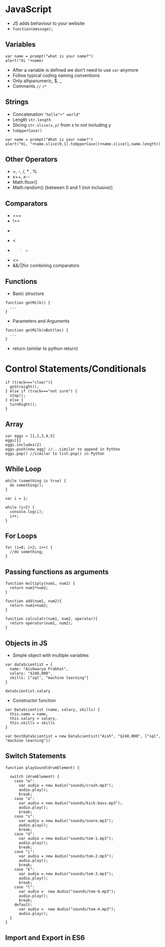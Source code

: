 # JavaScript

- JS adds behaviour to your website
- `function(message);`


## Variables

```
var name = prompt("what is your name?")
alert("Hi "+name)
```

- After a variable is defined we don't need to use `var` anymore
- Follow typical coding naming conventions
- Only alhpanumeric, $, _
- Comments `//` `/*`

## Strings
- Concatenation `"hello"+" world"`
- Length `str.length`
- Slicing `str.slice(x,y)` from x to not including y
- `toUpperCase()`

```
var name = prompt("What is your name?")
alert("Hi, "+name.slice(0,1).toUpperCase()+name.slice(1,name.length))
```

## Other Operators
- +, -, /, * , %
- x++, x--
- Math.floor()
- Math.random() (between 0 and 1 (not inclusive))

## Comparators
- ===
- !==
- >
- <
- >=
- <=
- &&/||for combining comparators

## Functions
- Basic structure

```
function getMilk() {
  ...
}
```

- Parameters and Arguments

```
function getMilk(nBottles) {
  ...
}
```

- return (similar to python return)


# Control Statements/Conditionals

```
if (track==="clear"){
  goStraight();
} else if (track==="not sure") {
  stop();
} else {
  turnRight();
}
```

## Array

```
var eggs = [1,2,3,4,5]
eggs[1]
eggs.includes(2)
eggs.push(new_egg) //...similar to append in Python
eggs.pop() //similar to list.pop() in Python
```

## While Loop

```
while (something is true) {
  do something();
}
```

```
var i = 1;

while (i<2) {
  console.log(i);
  i++;
}
```

## For Loops

```
for (i=0; i<2; i++) {
  //do something;
}
```

## Passing functions as arguments

```
function multiply(num1, num2) {
  return num1*num2;
}

function add(num1, num2){
  return num1+num2;
}

function calculatr(num1, num2, operator){
  return operator(num1, num2);
}
```

## Objects in JS

- Simple object with multiple variables

```
var dataScientist = {
  name: "Aishwarya Prabhat",
  salary: "$240,000",
  skills: ["sql", "machine learning"]
}
```

`dataScientist.salary`

- Constructor function

```
var DataScientist (name, salary, skills) {
  this.name = name,
  this.salary = salary,
  this.skills = skills
}

var bestDataScientist = new DataScientist("Aish", "$240,000", ["sql", "machine learning"])
```

## Switch Statements

```
function playSound(drumElement) {

  switch (drumElement) {
    case "w":
      var audio = new Audio("sounds/crash.mp3");
      audio.play();
      break;
    case "a":
      var audio = new Audio("sounds/kick-bass.mp3");
      audio.play();
      break;
    case "s":
      var audio = new Audio("sounds/snare.mp3");
      audio.play();
      break;
    case "d":
      var audio = new Audio("sounds/tom-1.mp3");
      audio.play();
      break;
    case "j":
      var audio = new Audio("sounds/tom-2.mp3");
      audio.play();
      break;
    case "k":
      var audio = new Audio("sounds/tom-3.mp3");
      audio.play();
      break;
    case "l":
      var audio =  new Audio("sounds/tom-4.mp3");
      audio.play();
      break;
    default:
      var audio =  new Audio("sounds/tom-4.mp3");
      audio.play();
  }
}
```

## Import and Export in ES6
